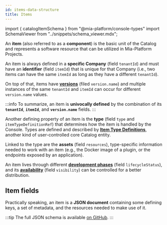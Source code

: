 ```yaml
---
id: items-data-structure
title: Items
---
```


import { catalogItemSchema } from "@mia-platform/console-types"
import SchemaViewer from "../snippets/schema_viewer.mdx";

An **item** (also referred to as a **component**) is the basic unit of the Catalog and represents a software resource that can be utilized in Mia-Platform Projects.

An item is always defined in a **specific Company** (field `tenantId`) and must have an **identifier** (field `itemId`) that is unique for that Company (i.e., two items can have the same `itemId` as long as they have a different `tenantId`). 

On top of that, items have **[versions](/software-catalog/basic-concepts/20_items-versioning.md)** (filed `version.name`) and multiple instances of the same `tenantId` and `itemId` can occur for different `version.name` values.

:::info
To summarize, an item is **univocally defined** by the combination of its **`tenantId`**, **`itemId`**, and **`version.name`** fields.
:::

Another defining property of an item is the **type** (field `type` and `itemTypeDefinitionRef`) that determines how the item is handled by the Console. Types are defined and described by **[Item Type Definitions](/software-catalog/basic-concepts/10_items-types.md)**, another kind of user-controlled core Catalog entity.

Linked to the type are the **assets** (field `resources`), type-specific information needed to work with an item (e.g., the Docker image of a plugin, or the endpoints exposed by an application).

An item lives through different **[development phases](/software-catalog/basic-concepts/30_items-lifecycle.md)** (field `lifecycleStatus`), and its **[availability](/software-catalog/basic-concepts/40_items-visibility.md)** (field `visibility`) can be controlled for a better distribution.

## Item fields

Practically speaking, an item is a **JSON document** containing some defining keys, a set of metadata, and the resources needed to make use of it.

:::tip
The full JSON schema is available [on GitHub](https://raw.githubusercontent.com/mia-platform/console-sdk/refs/tags/%40mia-platform/console-types%400.38.11/packages/console-types/schemas/catalog/item.schema.json).
:::

<SchemaViewer schema={catalogItemSchema} />
